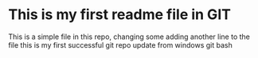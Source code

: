 # This is my first readme file in GIT

This is a simple file in this repo, changing some
adding another line to the file
this is my first successful git repo update from windows git bash



